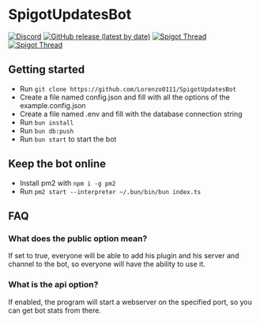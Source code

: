 # SpigotUpdatesBot

[![Discord](https://img.shields.io/discord/1088775598337433662?label=Discord)](https://discord.gg/HT47UQXBqG)
[![GitHub release (latest by date)](https://img.shields.io/github/v/release/Lorenzo0111/SpigotUpdatesBot?label=Version)](https://github.com/Lorenzo0111/SpigotUpdatesBot/releases)
[![Spigot Thread](https://img.shields.io/badge/Spigot%20Thread-here-orange)](https://www.spigotmc.org/threads/544113/)
[![Spigot Thread](https://img.shields.io/badge/Add%20to%20your%20server-here-blue)](https://discord.com/oauth2/authorize?client_id=860429931146248192&permissions=117760&scope=bot%20applications.commands)

## Getting started

- Run `git clone https://github.com/Lorenzo0111/SpigotUpdatesBot`
- Create a file named config.json and fill with all the options of the example.config.json
- Create a file named .env and fill with the database connection string
- Run `bun install`
- Run `bun db:push`
- Run `bun start` to start the bot

## Keep the bot online

- Install pm2 with `npm i -g pm2`
- Run `pm2 start --interpreter ~/.bun/bin/bun index.ts`

## FAQ

### What does the public option mean?

If set to true, everyone will be able to add his plugin and his server and channel to the bot, so everyone will have the ability to use it.

### What is the api option?

If enabled, the program will start a webserver on the specified port, so you can get bot stats from there.
